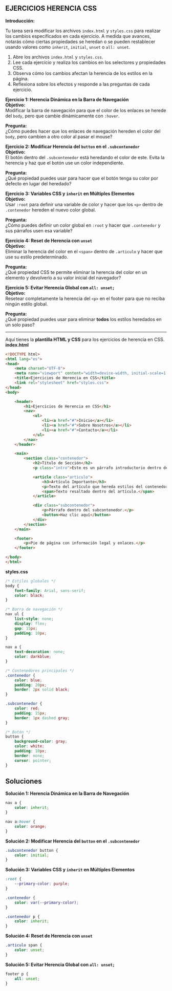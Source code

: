 ## **EJERCICIOS HERENCIA CSS**
 **Introducción:**

Tu tarea será modificar los archivos `index.html` y `styles.css` para realizar los cambios especificados en cada ejercicio. A medida que avances, notarás cómo ciertas propiedades se heredan o se pueden restablecer usando valores como `inherit`, `initial`, `unset` o `all: unset`.

1. Abre los archivos `index.html` y `styles.css`.
2. Lee cada ejercicio y realiza los cambios en los selectores y propiedades CSS.
3. Observa cómo los cambios afectan la herencia de los estilos en la página.
4. Reflexiona sobre los efectos y responde a las preguntas de cada ejercicio.


 **Ejercicio 1: Herencia Dinámica en la Barra de Navegación**  
**Objetivo:**  
Modificar la barra de navegación para que el color de los enlaces se herede del `body`, pero que cambie dinámicamente con `:hover`.

**Pregunta:**  
¿Cómo puedes hacer que los enlaces de navegación hereden el color del `body`, pero cambien a otro color al pasar el mouse?

 **Ejercicio 2: Modificar Herencia del `button` en el `.subcontenedor`**  
**Objetivo:**  
El botón dentro del `.subcontenedor` está heredando el color de este. Evita la herencia y haz que el botón use un color independiente.

**Pregunta:**  
¿Qué propiedad puedes usar para hacer que el botón tenga su color por defecto en lugar del heredado?

 **Ejercicio 3: Variables CSS y `inherit` en Múltiples Elementos**  
**Objetivo:**  
Usar `:root` para definir una variable de color y hacer que los `<p>` dentro de `.contenedor` hereden el nuevo color global.

**Pregunta:**  
¿Cómo puedes definir un color global en `:root` y hacer que `.contenedor` y sus párrafos usen esa variable?

 **Ejercicio 4: Reset de Herencia con `unset`**  
**Objetivo:**  
Eliminar la herencia del color en el `<span>` dentro de `.articulo` y hacer que use su estilo predeterminado.

**Pregunta:**  
¿Qué propiedad CSS te permite eliminar la herencia del color en un elemento y devolverlo a su valor inicial del navegador?

 **Ejercicio 5: Evitar Herencia Global con `all: unset;`**  
**Objetivo:**  
Resetear completamente la herencia del `<p>` en el footer para que no reciba ningún estilo global.

**Pregunta:**  
¿Qué propiedad puedes usar para eliminar **todos** los estilos heredados en un solo paso?

- - - 
Aquí tienes la **plantilla HTML y CSS** para los ejercicios de herencia en CSS.  
 **index.html**
```html
<!DOCTYPE html>
<html lang="es">
<head>
    <meta charset="UTF-8">
    <meta name="viewport" content="width=device-width, initial-scale=1.0">
    <title>Ejercicios de Herencia en CSS</title>
    <link rel="stylesheet" href="styles.css">
</head>
<body>

    <header>
        <h1>Ejercicios de Herencia en CSS</h1>
        <nav>
            <ul>
                <li><a href="#">Inicio</a></li>
                <li><a href="#">Sobre Nosotros</a></li>
                <li><a href="#">Contacto</a></li>
            </ul>
        </nav>
    </header>

    <main>
        <section class="contenedor">
            <h2>Título de Sección</h2>
            <p class="intro">Este es un párrafo introductorio dentro de la sección.</p>

            <article class="articulo">
                <h3>Artículo Importante</h3>
                <p>Texto del artículo que hereda estilos del contenedor.</p>
                <span>Texto resaltado dentro del artículo.</span>
            </article>

            <div class="subcontenedor">
                <p>Párrafo dentro del subcontenedor.</p>
                <button>Haz clic aquí</button>
            </div>
        </section>
    </main>

    <footer>
        <p>Pie de página con información legal y enlaces.</p>
    </footer>

</body>
</html>
```
 **styles.css**
```css
/* Estilos globales */
body {
    font-family: Arial, sans-serif;
    color: black;
}

/* Barra de navegación */
nav ul {
    list-style: none;
    display: flex;
    gap: 15px;
    padding: 10px;
}

nav a {
    text-decoration: none;
    color: darkblue;
}

/* Contenedores principales */
.contenedor {
    color: blue;
    padding: 20px;
    border: 2px solid black;
}

.subcontenedor {
    color: red;
    padding: 15px;
    border: 1px dashed gray;
}

/* Botón */
button {
    background-color: gray;
    color: white;
    padding: 10px;
    border: none;
    cursor: pointer;
}
```

## **Soluciones**
 **Solución 1: Herencia Dinámica en la Barra de Navegación**  
```css
nav a {
    color: inherit;
}

nav a:hover {
    color: orange;
}
```
 **Solución 2: Modificar Herencia del `button` en el `.subcontenedor`**  
```css
.subcontenedor button {
    color: initial;
}
```
 **Solución 3: Variables CSS y `inherit` en Múltiples Elementos**  
```css
:root {
    --primary-color: purple;
}

.contenedor {
    color: var(--primary-color);
}

.contenedor p {
    color: inherit;
}
```
 **Solución 4: Reset de Herencia con `unset`**  
```css
.articulo span {
    color: unset;
}
```
 **Solución 5: Evitar Herencia Global con `all: unset;`**  
```css
footer p {
    all: unset;
}
```

